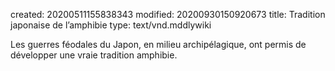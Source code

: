 created: 20200511155838343
modified: 20200930150920673
title: Tradition japonaise de l’amphibie
type: text/vnd.mddlywiki

Les guerres féodales du Japon, en milieu archipélagique, ont permis de développer une vraie tradition amphibie.